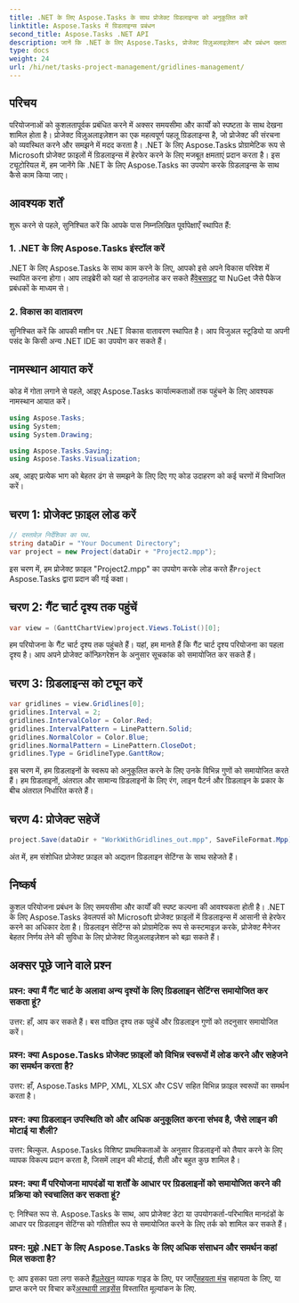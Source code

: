 ```yaml
---
title: .NET के लिए Aspose.Tasks के साथ प्रोजेक्ट ग्रिडलाइन्स को अनुकूलित करें
linktitle: Aspose.Tasks में ग्रिडलाइन्स प्रबंधन
second_title: Aspose.Tasks .NET API
description: जानें कि .NET के लिए Aspose.Tasks, प्रोजेक्ट विज़ुअलाइज़ेशन और प्रबंधन दक्षता का उपयोग करके Microsoft प्रोजेक्ट फ़ाइलों में ग्रिडलाइन सेटिंग्स को प्रोग्रामेटिक रूप से कैसे समायोजित किया जाए।
type: docs
weight: 24
url: /hi/net/tasks-project-management/gridlines-management/
---
```

## परिचय
परियोजनाओं को कुशलतापूर्वक प्रबंधित करने में अक्सर समयसीमा और कार्यों को स्पष्टता के साथ देखना शामिल होता है। प्रोजेक्ट विज़ुअलाइज़ेशन का एक महत्वपूर्ण पहलू ग्रिडलाइन्स है, जो प्रोजेक्ट की संरचना को व्यवस्थित करने और समझने में मदद करता है। .NET के लिए Aspose.Tasks प्रोग्रामेटिक रूप से Microsoft प्रोजेक्ट फ़ाइलों में ग्रिडलाइन्स में हेरफेर करने के लिए मजबूत क्षमताएं प्रदान करता है। इस ट्यूटोरियल में, हम जानेंगे कि .NET के लिए Aspose.Tasks का उपयोग करके ग्रिडलाइन्स के साथ कैसे काम किया जाए।
## आवश्यक शर्तें
शुरू करने से पहले, सुनिश्चित करें कि आपके पास निम्नलिखित पूर्वापेक्षाएँ स्थापित हैं:
### 1. .NET के लिए Aspose.Tasks इंस्टॉल करें
.NET के लिए Aspose.Tasks के साथ काम करने के लिए, आपको इसे अपने विकास परिवेश में स्थापित करना होगा। आप लाइब्रेरी को यहां से डाउनलोड कर सकते हैं[वेबसाइट](https://releases.aspose.com/tasks/net/) या NuGet जैसे पैकेज प्रबंधकों के माध्यम से।
### 2. विकास का वातावरण
सुनिश्चित करें कि आपकी मशीन पर .NET विकास वातावरण स्थापित है। आप विजुअल स्टूडियो या अपनी पसंद के किसी अन्य .NET IDE का उपयोग कर सकते हैं।
## नामस्थान आयात करें
कोड में गोता लगाने से पहले, आइए Aspose.Tasks कार्यात्मकताओं तक पहुंचने के लिए आवश्यक नामस्थान आयात करें।

```csharp
using Aspose.Tasks;
using System;
using System.Drawing;

using Aspose.Tasks.Saving;
using Aspose.Tasks.Visualization;
```

अब, आइए प्रत्येक भाग को बेहतर ढंग से समझने के लिए दिए गए कोड उदाहरण को कई चरणों में विभाजित करें।
## चरण 1: प्रोजेक्ट फ़ाइल लोड करें
```csharp
// दस्तावेज़ निर्देशिका का पथ.
string dataDir = "Your Document Directory";
var project = new Project(dataDir + "Project2.mpp");
```
 इस चरण में, हम प्रोजेक्ट फ़ाइल "Project2.mpp" का उपयोग करके लोड करते हैं`Project` Aspose.Tasks द्वारा प्रदान की गई कक्षा।
## चरण 2: गैंट चार्ट दृश्य तक पहुंचें
```csharp
var view = (GanttChartView)project.Views.ToList()[0];
```
हम परियोजना के गैंट चार्ट दृश्य तक पहुंचते हैं। यहां, हम मानते हैं कि गैंट चार्ट दृश्य परियोजना का पहला दृश्य है। आप अपने प्रोजेक्ट कॉन्फ़िगरेशन के अनुसार सूचकांक को समायोजित कर सकते हैं।
## चरण 3: ग्रिडलाइन्स को ट्यून करें
```csharp
var gridlines = view.Gridlines[0];
gridlines.Interval = 2;
gridlines.IntervalColor = Color.Red;
gridlines.IntervalPattern = LinePattern.Solid;
gridlines.NormalColor = Color.Blue;
gridlines.NormalPattern = LinePattern.CloseDot;
gridlines.Type = GridlineType.GanttRow;
```
इस चरण में, हम ग्रिडलाइनों के स्वरूप को अनुकूलित करने के लिए उनके विभिन्न गुणों को समायोजित करते हैं। हम ग्रिडलाइनों, अंतराल और सामान्य ग्रिडलाइनों के लिए रंग, लाइन पैटर्न और ग्रिडलाइन के प्रकार के बीच अंतराल निर्धारित करते हैं।
## चरण 4: प्रोजेक्ट सहेजें
```csharp
project.Save(dataDir + "WorkWithGridlines_out.mpp", SaveFileFormat.Mpp);
```
अंत में, हम संशोधित प्रोजेक्ट फ़ाइल को अद्यतन ग्रिडलाइन सेटिंग्स के साथ सहेजते हैं।
## निष्कर्ष
कुशल परियोजना प्रबंधन के लिए समयसीमा और कार्यों की स्पष्ट कल्पना की आवश्यकता होती है। .NET के लिए Aspose.Tasks डेवलपर्स को Microsoft प्रोजेक्ट फ़ाइलों में ग्रिडलाइन्स में आसानी से हेरफेर करने का अधिकार देता है। ग्रिडलाइन सेटिंग्स को प्रोग्रामेटिक रूप से कस्टमाइज़ करके, प्रोजेक्ट मैनेजर बेहतर निर्णय लेने की सुविधा के लिए प्रोजेक्ट विज़ुअलाइज़ेशन को बढ़ा सकते हैं।
## अक्सर पूछे जाने वाले प्रश्न
### प्रश्न: क्या मैं गैंट चार्ट के अलावा अन्य दृश्यों के लिए ग्रिडलाइन सेटिंग्स समायोजित कर सकता हूं?
उत्तर: हाँ, आप कर सकते हैं। बस वांछित दृश्य तक पहुंचें और ग्रिडलाइन गुणों को तदनुसार समायोजित करें।
### प्रश्न: क्या Aspose.Tasks प्रोजेक्ट फ़ाइलों को विभिन्न स्वरूपों में लोड करने और सहेजने का समर्थन करता है?
उत्तर: हाँ, Aspose.Tasks MPP, XML, XLSX और CSV सहित विभिन्न फ़ाइल स्वरूपों का समर्थन करता है।
### प्रश्न: क्या ग्रिडलाइन उपस्थिति को और अधिक अनुकूलित करना संभव है, जैसे लाइन की मोटाई या शैली?
उत्तर: बिल्कुल. Aspose.Tasks विशिष्ट प्राथमिकताओं के अनुसार ग्रिडलाइनों को तैयार करने के लिए व्यापक विकल्प प्रदान करता है, जिसमें लाइन की मोटाई, शैली और बहुत कुछ शामिल है।
### प्रश्न: क्या मैं परियोजना मापदंडों या शर्तों के आधार पर ग्रिडलाइनों को समायोजित करने की प्रक्रिया को स्वचालित कर सकता हूं?
ए: निश्चित रूप से. Aspose.Tasks के साथ, आप प्रोजेक्ट डेटा या उपयोगकर्ता-परिभाषित मानदंडों के आधार पर ग्रिडलाइन सेटिंग्स को गतिशील रूप से समायोजित करने के लिए तर्क को शामिल कर सकते हैं।
### प्रश्न: मुझे .NET के लिए Aspose.Tasks के लिए अधिक संसाधन और समर्थन कहां मिल सकता है?
 ए: आप इसका पता लगा सकते हैं[प्रलेखन](https://reference.aspose.com/tasks/net/) व्यापक गाइड के लिए, पर जाएँ[सहयता मंच](https://forum.aspose.com/c/tasks/15) सहायता के लिए, या प्राप्त करने पर विचार करें[अस्थायी लाइसेंस](https://purchase.aspose.com/temporary-license/) विस्तारित मूल्यांकन के लिए.